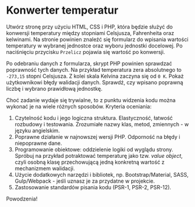 # Konwerter temperatur

Utwórz stronę przy użyciu HTML, CSS i PHP, która będzie służyć do konwersji
 temperatury między stopniami Celsjusza, Fahrenheita oraz kelwinami. Na stronie
 powinien znaleźć się formularz do wpisania wartości temperatury w wybranej
 jednostce oraz wyboru jednostki docelowej. Po naciśnięciu przycisku `Przelicz`
 pojawia się wartość po konwersji.

Po odebraniu danych z formularza, skrypt PHP powinien sprawdzać poprawność tych
 danych. Na przykład temperatura zera absolutnego to `-273,15` stopni
 Celsjusza. Z kolei skala Kelvina zaczyna się od `0 K`. Pokaż użytkownikowi
 błędy walidacji danych. Sprawdź, czy wpisano poprawną liczbę i wybrano
 prawidłową jednostkę.

Choć zadanie wydaje się trywialne, to z punktu widzenia kodu można wykonać je
 na wiele różnych sposobów. Kryteria oceniania:

1. Czytelność kodu i jego logiczna struktura. Elastyczność, łatwość rozbudowy i
 testowania. Zrozumiałe nazwy klas, metod, zmiennych - w języku angielskim.
2. Poprawne działanie w najnowszej wersji PHP. Odporność na błędy i niepoprawne
 dane.
3. Programowanie obiektowe: oddzielenie logiki od wyglądu strony. Spróbuj na
 przykład potraktować temperaturę jako tzw. _value object_, czyli osobną klasę
 przechowującą jedną konkretną wartość z mechanizmem walidacji.
4. Użycie dodatkowych narzędzi i bibliotek, np. Bootstrap/Material, SASS,
 Gulp/Webpack - jeśli uznasz je za przydatne w projekcie.
5. Zastosowanie standardów pisania kodu (PSR-1, PSR-2, PSR-12).

Powodzenia!
